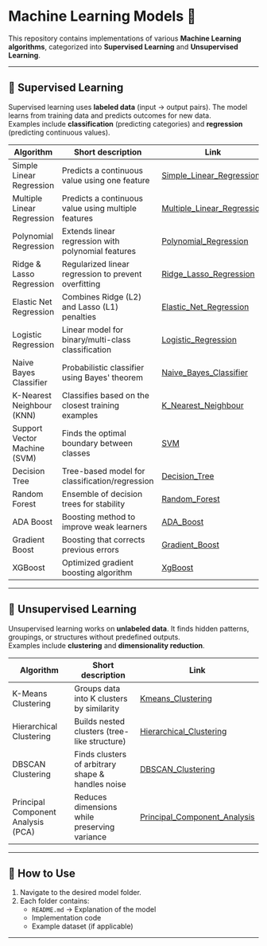 # Machine Learning Models 📘

This repository contains implementations of various **Machine Learning algorithms**, categorized into **Supervised Learning** and **Unsupervised Learning**.

---

## 🔹 Supervised Learning
Supervised learning uses **labeled data** (input → output pairs). The model learns from training data and predicts outcomes for new data.  
Examples include **classification** (predicting categories) and **regression** (predicting continuous values).

| Algorithm | Short description | Link |
|-----------|-------------------|------|
| Simple Linear Regression | Predicts a continuous value using one feature | [Simple_Linear_Regression](./ML_Models/Simple_Linear_Regression/) |
| Multiple Linear Regression | Predicts a continuous value using multiple features | [Multiple_Linear_Regression](./ML_Models/Multiple_Linear_Regression/) |
| Polynomial Regression | Extends linear regression with polynomial features | [Polynomial_Regression](./ML_Models/Polynomial_Regression/) |
| Ridge & Lasso Regression | Regularized linear regression to prevent overfitting | [Ridge_Lasso_Regression](./ML_Models/Ridge_Lasso_Regression/) |
| Elastic Net Regression | Combines Ridge (L2) and Lasso (L1) penalties | [Elastic_Net_Regression](./ML_Models/Elastic_Net_Regression/) |
| Logistic Regression | Linear model for binary/multi-class classification | [Logistic_Regression](./ML_Models/Logistic_Regression/) |
| Naive Bayes Classifier | Probabilistic classifier using Bayes' theorem | [Naive_Bayes_Classifier](./ML_Models/Naive_Bayes_Classifier/) |
| K-Nearest Neighbour (KNN) | Classifies based on the closest training examples | [K_Nearest_Neighbour](./ML_Models/K_Nearest_Neighbour/) |
| Support Vector Machine (SVM) | Finds the optimal boundary between classes | [SVM](./ML_Models/SVM/) |
| Decision Tree | Tree-based model for classification/regression | [Decision_Tree](./ML_Models/Decision_Tree/) |
| Random Forest | Ensemble of decision trees for stability | [Random_Forest](./ML_Models/Random_Forest/) |
| ADA Boost | Boosting method to improve weak learners | [ADA_Boost](./ML_Models/ADA_Boost/) |
| Gradient Boost | Boosting that corrects previous errors | [Gradient_Boost](./ML_Models/Gradient_Boost/) |
| XGBoost | Optimized gradient boosting algorithm | [XgBoost](./ML_Models/XgBoost/) |

---

## 🔹 Unsupervised Learning
Unsupervised learning works on **unlabeled data**. It finds hidden patterns, groupings, or structures without predefined outputs.  
Examples include **clustering** and **dimensionality reduction**.

| Algorithm | Short description | Link |
|-----------|-------------------|------|
| K-Means Clustering | Groups data into K clusters by similarity | [Kmeans_Clustering](./ML_Models/Kmeans_Clustering/) |
| Hierarchical Clustering | Builds nested clusters (tree-like structure) | [Hierarchical_Clustering](./ML_Models/Hierarchical_Clustering/) |
| DBSCAN Clustering | Finds clusters of arbitrary shape & handles noise | [DBSCAN_Clustering](./ML_Models/DBSCAN_Clustering/) |
| Principal Component Analysis (PCA) | Reduces dimensions while preserving variance | [Principal_Component_Analysis](./ML_Models/Principal_Component_Analysis/) |

---

## 🚀 How to Use
1. Navigate to the desired model folder.  
2. Each folder contains:  
   - `README.md` → Explanation of the model  
   - Implementation code  
   - Example dataset (if applicable)  

---

